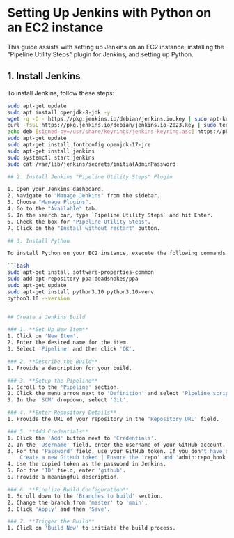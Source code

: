 # Setting Up Jenkins with Python on an EC2 instance

This guide assists with setting up Jenkins on an EC2 instance, installing the "Pipeline Utility Steps" plugin for Jenkins, and setting up Python.

## 1. Install Jenkins

To install Jenkins, follow these steps:

```bash
sudo apt-get update
sudo apt install openjdk-8-jdk -y
wget -q -O - https://pkg.jenkins.io/debian/jenkins.io.key | sudo apt-key add -
curl -fsSL https://pkg.jenkins.io/debian/jenkins.io-2023.key | sudo tee /usr/share/keyrings/jenkins-keyring.asc > /dev/null
echo deb [signed-by=/usr/share/keyrings/jenkins-keyring.asc] https://pkg.jenkins.io/debian binary/ | sudo tee /etc/apt/sources.list.d/jenkins.list > /dev/null
sudo apt-get update
sudo apt-get install fontconfig openjdk-17-jre
sudo apt-get install jenkins
sudo systemctl start jenkins
sudo cat /var/lib/jenkins/secrets/initialAdminPassword

## 2. Install Jenkins "Pipeline Utility Steps" Plugin

1. Open your Jenkins dashboard.
2. Navigate to "Manage Jenkins" from the sidebar.
3. Choose "Manage Plugins".
4. Go to the "Available" tab.
5. In the search bar, type `Pipeline Utility Steps` and hit Enter.
6. Check the box for "Pipeline Utility Steps".
7. Click on the "Install without restart" button.

## 3. Install Python

To install Python on your EC2 instance, execute the following commands:

```bash
sudo apt-get install software-properties-common
sudo add-apt-repository ppa:deadsnakes/ppa
sudo apt-get update
sudo apt-get install python3.10 python3.10-venv
python3.10 --version


## Create a Jenkins Build

### 1. **Set Up New Item**
1. Click on 'New Item'.
2. Enter the desired name for the item.
3. Select 'Pipeline' and then click 'OK'.

### 2. **Describe the Build**
1. Provide a description for your build.

### 3. **Setup the Pipeline**
1. Scroll to the 'Pipeline' section.
2. Click the menu arrow next to 'Definition' and select 'Pipeline script from SCM'.
3. In the 'SCM' dropdown, select 'Git'.

### 4. **Enter Repository Details**
1. Provide the URL of your repository in the 'Repository URL' field.

### 5. **Add Credentials**
1. Click the 'Add' button next to 'Credentials'.
2. In the 'Username' field, enter the username of your GitHub account.
3. For the 'Password' field, use your GitHub token. If you don't have one:
    Create a new GitHub token | Ensure the 'repo' and 'admin:repo_hook permissions are checked. | Click 'Generate token'. | Copy the generated token.
4. Use the copied token as the password in Jenkins.
5. For the 'ID' field, enter 'github'.
6. Provide a meaningful description.

### 6. **Finalize Build Configuration**
1. Scroll down to the 'Branches to build' section.
2. Change the branch from 'master' to 'main'.
3. Click 'Apply' and then 'Save'.

### 7. **Trigger the Build**
1. Click on 'Build Now' to initiate the build process.
